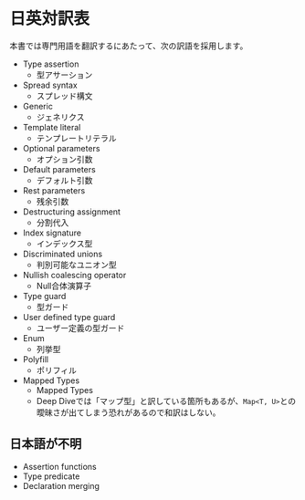 # 日英対訳表

本書では専門用語を翻訳するにあたって、次の訳語を採用します。

<!--textlint-disable prh-->

- Type assertion
  - 型アサーション
- Spread syntax
  - スプレッド構文
- Generic
  - ジェネリクス
- Template literal
  - テンプレートリテラル
- Optional parameters
  - オプション引数
- Default parameters
  - デフォルト引数
- Rest parameters
  - 残余引数
- Destructuring assignment
  - 分割代入
- Index signature
  - インデックス型
- Discriminated unions
  - 判別可能なユニオン型
- Nullish coalescing operator
  - Null合体演算子
- Type guard
  - 型ガード
- User defined type guard
  - ユーザー定義の型ガード
- Enum
  - 列挙型
- Polyfill
  - ポリフィル
- Mapped Types
  - Mapped Types
  - Deep Diveでは「マップ型」と訳している箇所もあるが、`Map<T, U>`との曖昧さが出てしまう恐れがあるので和訳はしない。

<!--textlint-enable prh-->

## 日本語が不明

- Assertion functions
- Type predicate
- Declaration merging
